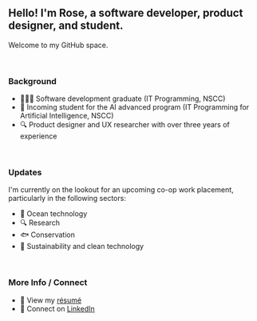 ## Hello! I'm Rose, a software developer, product designer, and student.
Welcome to my GitHub space.  

<br />

### Background
- 👩🏻‍💻 Software development graduate (IT Programming, NSCC)
- 🤖 Incoming student for the AI advanced program (IT Programming for Artificial Intelligence, NSCC)
- 🔍 Product designer and UX researcher with over three years of experience

<br />

### Updates
I'm currently on the lookout for an upcoming co-op work placement, particularly in the following sectors:
- 🌊 Ocean technology
- 🔍 Research
- 🐟 Conservation
- 🌱 Sustainability and clean technology

<br />

### More Info / Connect
- 📄 View my [résumé](https://drive.google.com/file/d/1Rxvu6U8NPcQpL-HU0hoM2CoJCFPPYUmM/view?usp=sharing)
- 🤝 Connect on [LinkedIn](https://www.linkedin.com/in/r-scoville/)
